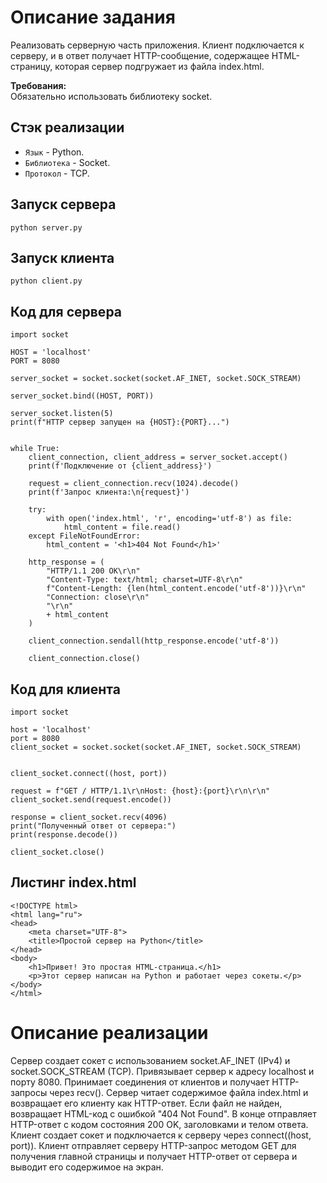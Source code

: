 # Описание задания

Реализовать серверную часть приложения. Клиент подключается к серверу, и в ответ получает HTTP-сообщение, содержащее HTML-страницу, которая сервер подгружает из файла index.html.

**Требования:**  
Обязательно использовать библиотеку socket.

## Стэк реализации

* `Язык` - Python.
* `Библиотека` - Socket.
* `Протокол` - TCP.


## Запуск сервера

    python server.py

## Запуск клиента

    python client.py
## Код для сервера
    import socket
    
    HOST = 'localhost'
    PORT = 8080
    
    server_socket = socket.socket(socket.AF_INET, socket.SOCK_STREAM)
    
    server_socket.bind((HOST, PORT))
    
    server_socket.listen(5)
    print(f"HTTP сервер запущен на {HOST}:{PORT}...")
    
    
    while True:
        client_connection, client_address = server_socket.accept()
        print(f'Подключение от {client_address}')
    
        request = client_connection.recv(1024).decode()
        print(f'Запрос клиента:\n{request}')
    
        try:
            with open('index.html', 'r', encoding='utf-8') as file:
                html_content = file.read()
        except FileNotFoundError:
            html_content = '<h1>404 Not Found</h1>'
    
        http_response = (
            "HTTP/1.1 200 OK\r\n"
            "Content-Type: text/html; charset=UTF-8\r\n"
            f"Content-Length: {len(html_content.encode('utf-8'))}\r\n"
            "Connection: close\r\n"
            "\r\n"
            + html_content
        )
    
        client_connection.sendall(http_response.encode('utf-8'))
    
        client_connection.close()

## Код для клиента
    import socket
    
    host = 'localhost'
    port = 8080
    client_socket = socket.socket(socket.AF_INET, socket.SOCK_STREAM)
    
    
    client_socket.connect((host, port))
    
    request = f"GET / HTTP/1.1\r\nHost: {host}:{port}\r\n\r\n"
    client_socket.send(request.encode())
    
    response = client_socket.recv(4096)
    print("Полученный ответ от сервера:")
    print(response.decode())
    
    client_socket.close()
## Листинг index.html
    <!DOCTYPE html>
    <html lang="ru">
    <head>
        <meta charset="UTF-8">
        <title>Простой сервер на Python</title>
    </head>
    <body>
        <h1>Привет! Это простая HTML-страница.</h1>
        <p>Этот сервер написан на Python и работает через сокеты.</p>
    </body>
    </html>

# Описание реализации
Сервер создает сокет с использованием socket.AF_INET (IPv4) и socket.SOCK_STREAM (TCP).
Привязывает сервер к адресу localhost и порту 8080.
Принимает соединения от клиентов и получает HTTP-запросы через recv().
Сервер читает содержимое файла index.html и возвращает его клиенту как HTTP-ответ.
Если файл не найден, возвращает HTML-код с ошибкой "404 Not Found".
В конце отправляет HTTP-ответ с кодом состояния 200 OK, заголовками и телом ответа.   
Клиент создает сокет и подключается к серверу через connect((host, port)).
Клиент отправляет серверу HTTP-запрос методом GET для получения главной страницы и получает HTTP-ответ от сервера и выводит его содержимое на экран.